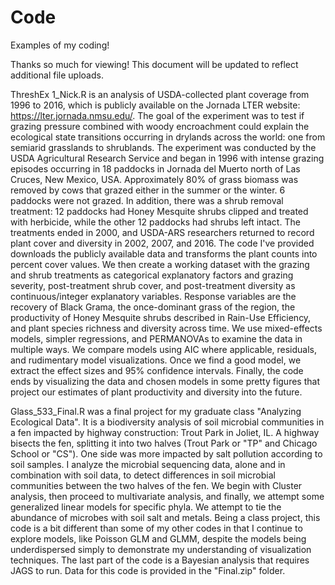 # Code
Examples of my coding!

Thanks so much for viewing! This document will be updated to reflect additional file uploads.

ThreshEx 1_Nick.R is an analysis of USDA-collected plant coverage from 1996 to 2016, which is publicly available on the Jornada LTER website: https://lter.jornada.nmsu.edu/. The goal of the experiment was to test if grazing pressure combined with woody encroachment could explain the ecological state transitions occurring in drylands across the world: one from semiarid grasslands to shrublands. The experiment was conducted by the USDA Agricultural Research Service and began in 1996 with intense grazing episodes occurring in 18 paddocks in Jornada del Muerto north of Las Cruces, New Mexico, USA. Approximately 80% of grass biomass was removed by cows that grazed either in the summer or the winter. 6 paddocks were not grazed. In addition, there was a shrub removal treatment: 12 paddocks had Honey Mesquite shrubs clipped and treated with herbicide, while the other 12 paddocks had shrubs left intact. The treatments ended in 2000, and USDA-ARS researchers returned to record plant cover and diversity in 2002, 2007, and 2016. The code I've provided downloads the publicly available data and transforms the plant counts into percent cover values. We then create a working dataset with the grazing and shrub treatments as categorical explanatory factors and grazing severity, post-treatment shrub cover, and post-treatment diversity as continuous/integer explanatory variables. Response variables are the recovery of Black Grama, the once-dominant grass of the region, the productivity of Honey Mesquite shrubs described in Rain-Use Efficiency, and plant species richness and diversity across time. We use mixed-effects models, simpler regressions, and PERMANOVAs to examine the data in multiple ways. We compare models using AIC where applicable, residuals, and rudimentary model visualizations. Once we find a good model, we extract the effect sizes and 95% confidence intervals. Finally, the code ends by visualizing the data and chosen models in some pretty figures that project our estimates of plant productivity and diversity into the future.

Glass_533_Final.R was a final project for my graduate class "Analyzing Ecological Data". It is a biodiversity analysis of soil microbial communities in a fen impacted by highway construction: Trout Park in Joliet, IL. A highway bisects the fen, splitting it into two halves (Trout Park or "TP" and Chicago School or "CS"). One side was more impacted by salt pollution according to soil samples. I analyze the microbial sequencing data, alone and in combination with soil data, to detect differences in soil microbial communities between the two halves of the fen. We begin with Cluster analysis, then proceed to multivariate analysis, and finally, we attempt some generalized linear models for specific phyla. We attempt to tie the abundance of microbes with soil salt and metals. Being a class project, this code is a bit different than some of my other codes in that I continue to explore models, like Poisson GLM and GLMM, despite the models being underdispersed simply to demonstrate my understanding of visualization techniques. The last part of the code is a Bayesian analysis that requires JAGS to run. Data for this code is provided in the "Final.zip" folder.
